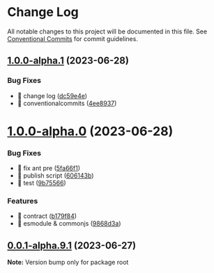 # Change Log

All notable changes to this project will be documented in this file.
See [Conventional Commits](https://conventionalcommits.org) for commit guidelines.

## [1.0.0-alpha.1](github.com/Portkey-Wallet/portkey-web/compare/v1.0.0-alpha.0...v1.0.0-alpha.1) (2023-06-28)

### Bug Fixes

- 🐛 change log ([dc59e4e](github.com/Portkey-Wallet/portkey-web/commit/dc59e4ed116efcd75b4c021580cdd88c0a045d45))
- 🐛 conventionalcommits ([4ee8937](github.com/Portkey-Wallet/portkey-web/commit/4ee89379b53a7745105ac2483936ece280ff2e5b))

# [1.0.0-alpha.0](https://github.com/Portkey-Wallet/portkey-web/compare/v0.0.1-alpha.9.1...v1.0.0-alpha.0) (2023-06-28)

### Bug Fixes

- 🐛 fix ant pre ([5fa66f1](https://github.com/Portkey-Wallet/portkey-web/commits/5fa66f163689fb55a69473cb5dad024018ae177a))
- 🐛 publish script ([606143b](https://github.com/Portkey-Wallet/portkey-web/commits/606143bf6da724b90917d1aee45929dddca1c3f6))
- 🐛 test ([9b75566](https://github.com/Portkey-Wallet/portkey-web/commits/9b755663830ddba3f8c1c784beadc57a1ca0345d))

### Features

- 🎸 contract ([b179f84](https://github.com/Portkey-Wallet/portkey-web/commits/b179f84d4b0d7572c53fa5d6e36c31d3efd04891))
- 🎸 esmodule & commonjs ([9868d3a](https://github.com/Portkey-Wallet/portkey-web/commits/9868d3ab692fb2b278ec17ffb95a841a660eb5c4))

## [0.0.1-alpha.9.1](https://github.com/Portkey-Wallet/portkey-web/compare/v0.0.1-alpha.9.0...v0.0.1-alpha.9.1) (2023-06-27)

**Note:** Version bump only for package root
